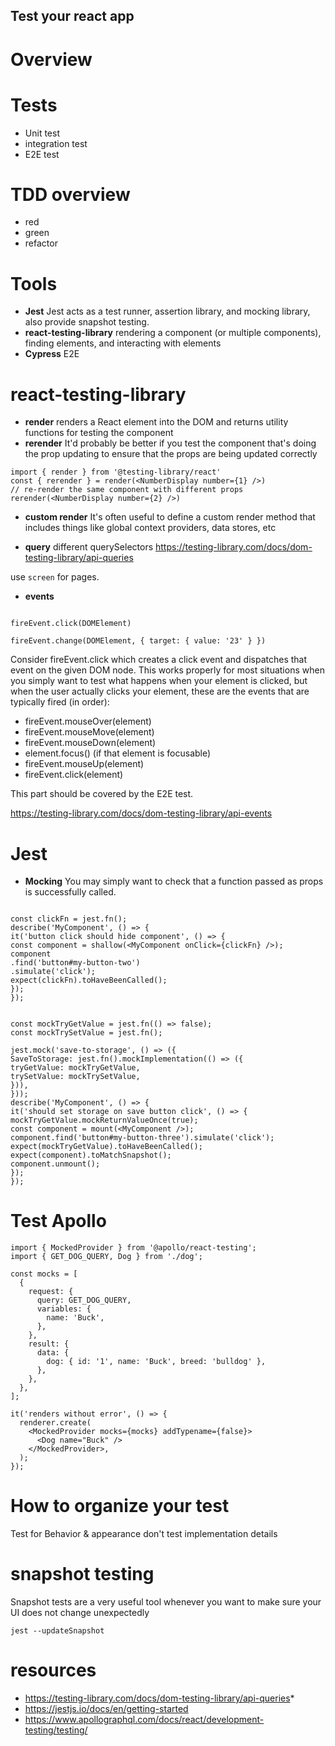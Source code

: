 ## Test your react app

# Overview

# Tests

- Unit test
- integration test
- E2E test

# TDD overview

- red
- green
- refactor

# Tools

- **Jest**
  Jest acts as a test runner, assertion library, and mocking library, also provide snapshot testing.
- **react-testing-library**
  rendering a component (or multiple components), finding elements, and interacting with elements
- **Cypress**
  E2E

# react-testing-library

- **render**
  renders a React element into the DOM and returns utility functions for testing the component
- **rerender**
  It'd probably be better if you test the component that's doing the prop updating to ensure that the props are being updated correctly

```
import { render } from '@testing-library/react'
const { rerender } = render(<NumberDisplay number={1} />)
// re-render the same component with different props
rerender(<NumberDisplay number={2} />)

```

- **custom render**
  It's often useful to define a custom render method that includes things like global context providers, data stores, etc

- **query**
  different querySelectors https://testing-library.com/docs/dom-testing-library/api-queries

use `screen` for pages.

- **events**

```

fireEvent.click(DOMElement)

fireEvent.change(DOMElement, { target: { value: '23' } })

```

Consider fireEvent.click which creates a click event and dispatches that event on the given DOM node. This works properly for most situations when you simply want to test what happens when your element is clicked, but when the user actually clicks your element, these are the events that are typically fired (in order):

- fireEvent.mouseOver(element)
- fireEvent.mouseMove(element)
- fireEvent.mouseDown(element)
- element.focus() (if that element is focusable)
- fireEvent.mouseUp(element)
- fireEvent.click(element)

This part should be covered by the E2E test.

https://testing-library.com/docs/dom-testing-library/api-events

# Jest

- **Mocking**
  You may simply want to check that a function passed as props is successfully called.

```

const clickFn = jest.fn();
describe('MyComponent', () => {
it('button click should hide component', () => {
const component = shallow(<MyComponent onClick={clickFn} />);
component
.find('button#my-button-two')
.simulate('click');
expect(clickFn).toHaveBeenCalled();
});
});

```

```

const mockTryGetValue = jest.fn(() => false);
const mockTrySetValue = jest.fn();

jest.mock('save-to-storage', () => ({
SaveToStorage: jest.fn().mockImplementation(() => ({
tryGetValue: mockTryGetValue,
trySetValue: mockTrySetValue,
})),
}));
describe('MyComponent', () => {
it('should set storage on save button click', () => {
mockTryGetValue.mockReturnValueOnce(true);
const component = mount(<MyComponent />);
component.find('button#my-button-three').simulate('click');
expect(mockTryGetValue).toHaveBeenCalled();
expect(component).toMatchSnapshot();
component.unmount();
});
});

```

# Test Apollo

```
import { MockedProvider } from '@apollo/react-testing';
import { GET_DOG_QUERY, Dog } from './dog';

const mocks = [
  {
    request: {
      query: GET_DOG_QUERY,
      variables: {
        name: 'Buck',
      },
    },
    result: {
      data: {
        dog: { id: '1', name: 'Buck', breed: 'bulldog' },
      },
    },
  },
];

it('renders without error', () => {
  renderer.create(
    <MockedProvider mocks={mocks} addTypename={false}>
      <Dog name="Buck" />
    </MockedProvider>,
  );
});
```

# How to organize your test

Test for Behavior & appearance
don't test implementation details

# snapshot testing

Snapshot tests are a very useful tool whenever you want to make sure your UI does not change unexpectedly

```
jest --updateSnapshot
```

# resources

- https://testing-library.com/docs/dom-testing-library/api-queries*
- https://jestjs.io/docs/en/getting-started
- https://www.apollographql.com/docs/react/development-testing/testing/
